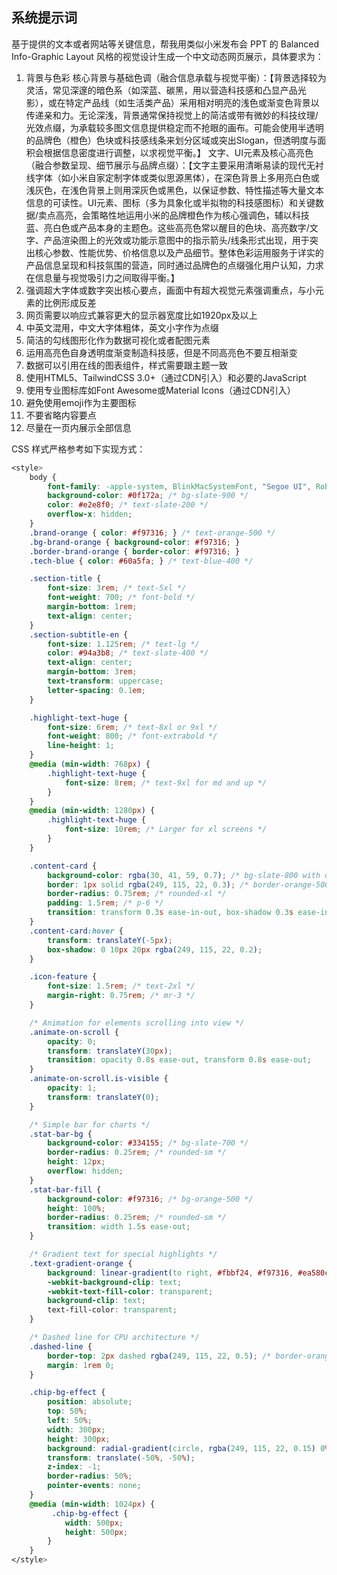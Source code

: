 ## 系统提示词

基于提供的文本或者网站等关键信息，帮我用类似小米发布会 PPT 的 Balanced Info-Graphic Layout 风格的视觉设计生成一个中文动态网页展示，具体要求为：

1. 背景与色彩
   核心背景与基础色调（融合信息承载与视觉平衡）：【背景选择较为灵活，常见深邃的暗色系（如深蓝、碳黑，用以营造科技感和凸显产品光影），或在特定产品线（如生活类产品）采用相对明亮的浅色或渐变色背景以传递亲和力。无论深浅，背景通常保持视觉上的简洁或带有微妙的科技纹理/光效点缀，为承载较多图文信息提供稳定而不抢眼的画布。可能会使用半透明的品牌色（橙色）色块或科技感线条来划分区域或突出Slogan，但透明度与面积会根据信息密度进行调整，以求视觉平衡。】
   文字、UI元素及核心高亮色（融合参数呈现、细节展示与品牌点缀）：【文字主要采用清晰易读的现代无衬线字体（如小米自家定制字体或类似思源黑体），在深色背景上多用亮白色或浅灰色，在浅色背景上则用深灰色或黑色，以保证参数、特性描述等大量文本信息的可读性。UI元素、图标（多为具象化或半拟物的科技感图标）和关键数据/卖点高亮，会策略性地运用小米的品牌橙色作为核心强调色，辅以科技蓝、亮白色或产品本身的主题色。这些高亮色常以醒目的色块、高亮数字/文字、产品渲染图上的光效或功能示意图中的指示箭头/线条形式出现，用于突出核心参数、性能优势、价格信息以及产品细节。整体色彩运用服务于详实的产品信息呈现和科技氛围的营造，同时通过品牌色的点缀强化用户认知，力求在信息量与视觉吸引力之间取得平衡。】
2. 强调超大字体或数字突出核心要点，画面中有超大视觉元素强调重点，与小元素的比例形成反差
3. 网页需要以响应式兼容更大的显示器宽度比如1920px及以上
4. 中英文混用，中文大字体粗体，英文小字作为点缀
5. 简洁的勾线图形化作为数据可视化或者配图元素
6. 运用高亮色自身透明度渐变制造科技感，但是不同高亮色不要互相渐变
7. 数据可以引用在线的图表组件，样式需要跟主题一致
8. 使用HTML5、TailwindCSS 3.0+（通过CDN引入）和必要的JavaScript
9. 使用专业图标库如Font Awesome或Material Icons（通过CDN引入）
10. 避免使用emoji作为主要图标
11. 不要省略内容要点
12. 尽量在一页内展示全部信息

CSS 样式严格参考如下实现方式：

```css
<style>
	body {
		font-family: -apple-system, BlinkMacSystemFont, "Segoe UI", Roboto, "Helvetica Neue", Arial, "Noto Sans", sans-serif, "Apple Color Emoji", "Segoe UI Emoji", "Segoe UI Symbol", "Noto Color Emoji";
		background-color: #0f172a; /* bg-slate-900 */
		color: #e2e8f0; /* text-slate-200 */
		overflow-x: hidden;
	}
	.brand-orange { color: #f97316; } /* text-orange-500 */
	.bg-brand-orange { background-color: #f97316; }
	.border-brand-orange { border-color: #f97316; }
	.tech-blue { color: #60a5fa; } /* text-blue-400 */

	.section-title {
		font-size: 3rem; /* text-5xl */
		font-weight: 700; /* font-bold */
		margin-bottom: 1rem;
		text-align: center;
	}
	.section-subtitle-en {
		font-size: 1.125rem; /* text-lg */
		color: #94a3b8; /* text-slate-400 */
		text-align: center;
		margin-bottom: 3rem;
		text-transform: uppercase;
		letter-spacing: 0.1em;
	}

	.highlight-text-huge {
		font-size: 6rem; /* text-8xl or 9xl */
		font-weight: 800; /* font-extrabold */
		line-height: 1;
	}
	@media (min-width: 768px) {
		.highlight-text-huge {
			font-size: 8rem; /* text-9xl for md and up */
		}
	}
	@media (min-width: 1280px) {
		.highlight-text-huge {
			font-size: 10rem; /* Larger for xl screens */
		}
	}

	.content-card {
		background-color: rgba(30, 41, 59, 0.7); /* bg-slate-800 with opacity */
		border: 1px solid rgba(249, 115, 22, 0.3); /* border-orange-500/30 */
		border-radius: 0.75rem; /* rounded-xl */
		padding: 1.5rem; /* p-6 */
		transition: transform 0.3s ease-in-out, box-shadow 0.3s ease-in-out;
	}
	.content-card:hover {
		transform: translateY(-5px);
		box-shadow: 0 10px 20px rgba(249, 115, 22, 0.2);
	}

	.icon-feature {
		font-size: 1.5rem; /* text-2xl */
		margin-right: 0.75rem; /* mr-3 */
	}

	/* Animation for elements scrolling into view */
	.animate-on-scroll {
		opacity: 0;
		transform: translateY(30px);
		transition: opacity 0.8s ease-out, transform 0.8s ease-out;
	}
	.animate-on-scroll.is-visible {
		opacity: 1;
		transform: translateY(0);
	}

	/* Simple bar for charts */
	.stat-bar-bg {
		background-color: #334155; /* bg-slate-700 */
		border-radius: 0.25rem; /* rounded-sm */
		height: 12px;
		overflow: hidden;
	}
	.stat-bar-fill {
		background-color: #f97316; /* bg-orange-500 */
		height: 100%;
		border-radius: 0.25rem; /* rounded-sm */
		transition: width 1.5s ease-out;
	}

	/* Gradient text for special highlights */
	.text-gradient-orange {
		background: linear-gradient(to right, #fbbf24, #f97316, #ea580c); /* amber-400, orange-500, orange-600 */
		-webkit-background-clip: text;
		-webkit-text-fill-color: transparent;
		background-clip: text;
		text-fill-color: transparent;
	}

	/* Dashed line for CPU architecture */
	.dashed-line {
		border-top: 2px dashed rgba(249, 115, 22, 0.5); /* border-orange-500/50 */
		margin: 1rem 0;
	}

	.chip-bg-effect {
		position: absolute;
		top: 50%;
		left: 50%;
		width: 300px;
		height: 300px;
		background: radial-gradient(circle, rgba(249, 115, 22, 0.15) 0%, rgba(249, 115, 22, 0.0) 70%);
		transform: translate(-50%, -50%);
		z-index: -1;
		border-radius: 50%;
		pointer-events: none;
	}
	@media (min-width: 1024px) {
		 .chip-bg-effect {
			width: 500px;
			height: 500px;
		}
	}
</style>
```